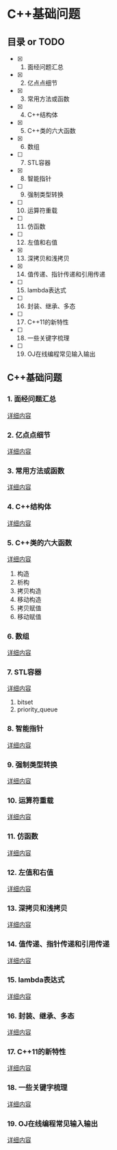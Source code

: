 # C++基础问题

## 目录 or TODO

- [x] 1. 面经问题汇总
- [x] 2. 亿点点细节
- [x] 3. 常用方法或函数
- [x] 4. C++结构体
- [x] 5. C++类的六大函数
- [x] 6. 数组
- [ ] 7. STL容器
- [x] 8. 智能指针
- [ ] 9. 强制类型转换
- [ ] 10. 运算符重载
- [ ] 11. 仿函数
- [ ] 12. 左值和右值
- [x] 13. 深拷贝和浅拷贝
- [x] 14. 值传递、指针传递和引用传递
- [ ] 15. lambda表达式
- [ ] 16. 封装、继承、多态
- [ ] 17. C++11的新特性
- [ ] 18. 一些关键字梳理
- [ ] 19. OJ在线编程常见输入输出

## C++基础问题

### 1. 面经问题汇总

[详细内容](https://github.com/CNJasonChio/Interview-oriented-Notes/blob/master/2.%20C%2B%2B/1.%20%E9%9D%A2%E7%BB%8F%E9%97%AE%E9%A2%98%E6%B1%87%E6%80%BB.md)

### 2. 亿点点细节

[详细内容](https://github.com/CNJasonChio/Interview-oriented-Notes/blob/master/2.%20C%2B%2B/2.%20%E4%BA%BF%E7%82%B9%E7%82%B9%E7%BB%86%E8%8A%82.md)

### 3. 常用方法或函数

[详细内容](https://github.com/CNJasonChio/Interview-oriented-Notes/blob/master/2.%20C%2B%2B/3.%20%E5%B8%B8%E7%94%A8%E6%96%B9%E6%B3%95%E6%88%96%E5%87%BD%E6%95%B0.md)

### 4. C++结构体

[详细内容](https://github.com/CNJasonChio/Interview-oriented-Notes/blob/master/2.%20C%2B%2B/4.%20C%2B%2B%E7%BB%93%E6%9E%84%E4%BD%93.md)

### 5. C++类的六大函数

[详细内容](https://github.com/CNJasonChio/Interview-oriented-Notes/blob/master/2.%20C%2B%2B/5.%20C%2B%2B%E7%B1%BB%E7%9A%84%E5%85%AD%E5%A4%A7%E5%87%BD%E6%95%B0.md)

1. 构造
2. 析构
3. 拷贝构造
4. 移动构造
5. 拷贝赋值
6. 移动赋值

### 6. 数组

[详细内容](https://github.com/CNJasonChio/Interview-oriented-Notes/blob/master/2.%20C%2B%2B/6.%20%E6%95%B0%E7%BB%84.md)

### 7. STL容器

[详细内容](https://github.com/CNJasonChio/Interview-oriented-Notes/blob/master/2.%20C%2B%2B/7.%20STL%E5%AE%B9%E5%99%A8.md)

1. bitset
2. priority_queue

### 8. 智能指针

[详细内容](https://github.com/CNJasonChio/Interview-oriented-Notes/blob/master/2.%20C%2B%2B/8.%20%E6%99%BA%E8%83%BD%E6%8C%87%E9%92%88.md)

### 9. 强制类型转换

[详细内容](https://github.com/CNJasonChio/Interview-oriented-Notes/blob/master/2.%20C%2B%2B/9.%20%E5%BC%BA%E5%88%B6%E7%B1%BB%E5%9E%8B%E8%BD%AC%E6%8D%A2.md)

### 10. 运算符重载

[详细内容](https://github.com/CNJasonChio/Interview-oriented-Notes/blob/master/2.%20C%2B%2B/10.%20%E8%BF%90%E7%AE%97%E7%AC%A6%E9%87%8D%E8%BD%BD.md)

### 11. 仿函数

[详细内容](https://github.com/CNJasonChio/Interview-oriented-Notes/blob/master/2.%20C%2B%2B/11.%20%E4%BB%BF%E5%87%BD%E6%95%B0.md)

### 12. 左值和右值

[详细内容](https://github.com/CNJasonChio/Interview-oriented-Notes/blob/master/2.%20C%2B%2B/12.%20%E5%B7%A6%E5%80%BC%E5%92%8C%E5%8F%B3%E5%80%BC.md)

### 13. 深拷贝和浅拷贝

[详细内容](https://github.com/CNJasonChio/Interview-oriented-Notes/blob/master/2.%20C%2B%2B/13.%20%E6%B7%B1%E6%8B%B7%E8%B4%9D%E5%92%8C%E6%B5%85%E6%8B%B7%E8%B4%9D.md)

### 14. 值传递、指针传递和引用传递

[详细内容](https://github.com/CNJasonChio/Interview-oriented-Notes/blob/master/2.%20C%2B%2B/14.%20%E5%80%BC%E4%BC%A0%E9%80%92%E3%80%81%E6%8C%87%E9%92%88%E4%BC%A0%E9%80%92%E5%92%8C%E5%BC%95%E7%94%A8%E4%BC%A0%E9%80%92.md)

### 15. lambda表达式

[详细内容](https://github.com/CNJasonChio/Interview-oriented-Notes/blob/master/2.%20C%2B%2B/15.%20lambda%E8%A1%A8%E8%BE%BE%E5%BC%8F.md)

### 16. 封装、继承、多态

[详细内容](https://github.com/CNJasonChio/Interview-oriented-Notes/blob/master/2.%20C%2B%2B/16.%20%E5%B0%81%E8%A3%85%E3%80%81%E7%BB%A7%E6%89%BF%E3%80%81%E5%A4%9A%E6%80%81.md)

### 17. C++11的新特性

[详细内容](https://github.com/CNJasonChio/Interview-oriented-Notes/blob/master/2.%20C%2B%2B/17.%20C%2B%2B11%E7%9A%84%E6%96%B0%E7%89%B9%E6%80%A7.md)

### 18. 一些关键字梳理

[详细内容](https://github.com/CNJasonChio/Interview-oriented-Notes/blob/master/2.%20C%2B%2B/18.%20%E4%B8%80%E4%BA%9B%E5%85%B3%E9%94%AE%E5%AD%97%E6%A2%B3%E7%90%86.md)

### 19. OJ在线编程常见输入输出

[详细内容](https://github.com/CNJasonChio/Interview-oriented-Notes/blob/master/2.%20C%2B%2B/19.%20OJ%E5%9C%A8%E7%BA%BF%E7%BC%96%E7%A8%8B%E5%B8%B8%E8%A7%81%E8%BE%93%E5%85%A5%E8%BE%93%E5%87%BA.md)

